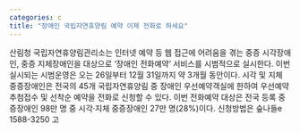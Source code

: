 ```yaml
---
categories: c
title: "장애인 국립자연휴양림 예약 이제 전화로 하세요"
---
```

산림청 국립자연휴양림관리소는 인터넷 예약 등 웹 접근에 어려움을 겪는 중증 시각장애인, 중증 지체장애인을 대상으로 ‘장애인 전화예약’ 서비스를 시범적으로 실시한다. 이번 실시되는 시범운영은 오는 26일부터 12월 31일까지 약 3개월 동안이다. 시각 및 지체 중증장애인은 전국의 45개 국립자연휴양림 중 장애인 우선예약객실에 한하여 우선예약 추첨접수 및 선착순 예약을 전화로 신청할 수 있다. 이번 전화예약 대상은 전국 등록 중증장애인 98만 명 중 시각·지체 중증장애인 27만 명(28%)이다. 신청방법은 숲나들e 1588-3250 고